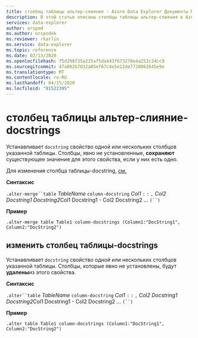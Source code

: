```yaml
---
title: столбец таблицы альтер-слияние - Azure Data Explorer Документы Майкрософт
description: В этой статье описаны столбцы таблицы альтер-слияния в Azure Data Explorer.
services: data-explorer
author: orspod
ms.author: orspodek
ms.reviewer: rkarlin
ms.service: data-explorer
ms.topic: reference
ms.date: 02/13/2020
ms.openlocfilehash: 75d298f35a215af5da443f673278e4a252c24cc9
ms.sourcegitcommit: 47a002b7032a05ef67c4e5e12de7720062645e9e
ms.translationtype: MT
ms.contentlocale: ru-RU
ms.lasthandoff: 04/15/2020
ms.locfileid: "81522395"
---
```

# <a name="alter-merge-table-column-docstrings"></a>столбец таблицы альтер-слияние-docstrings

Устанавливает `docstring` свойство одной или нескольких столбцов указанной таблицы. Столбцы, явно не установленные, **сохраняют** существующее значение для этого свойства, если у них есть одно.

Для изменения столбца таблицы-docstring, [см.](#alter-table-column-docstrings)

**Синтаксис**

`.alter-merge``table` *TableName* `column-docstring` *Col1* `:` `:` `,` *Col2* *Docstring1* *Docstring2*Col1 Docstring1 - Col2 Docstring2 ... `(``)`

**Пример** 

```
.alter-merge table Table1 column-docstrings (Column1:"DocString1", Column2:"DocString2")
```

## <a name="alter-table-column-docstrings"></a>изменить столбец таблицы-docstrings

Устанавливает `docstring` свойство одной или нескольких столбцов указанной таблицы. Столбцы, которые явно не установлены, будут **удалены**из этого свойства.

**Синтаксис**

`.alter``table` *TableName* `column-docstring` *Col1* `:` `:` `,` *Col2* *Docstring1* *Docstring2*Col1 Docstring1 - Col2 Docstring2 ... `(``)`

**Пример** 

```
.alter table Table1 column-docstrings (Column1:"DocString1", Column2:"DocString2")
```